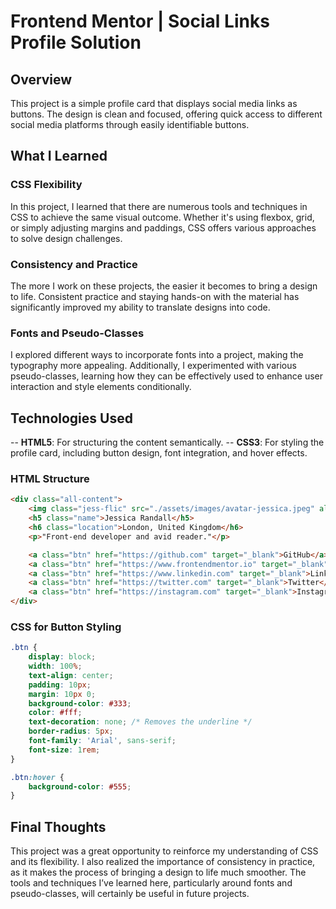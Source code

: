 # Frontend Mentor | Social Links Profile Solution

## Overview

This project is a simple profile card that displays social media links as buttons. The design is clean and focused, offering quick access to different social media platforms through easily identifiable buttons.

## What I Learned

### CSS Flexibility

In this project, I learned that there are numerous tools and techniques in CSS to achieve the same visual outcome. Whether it's using flexbox, grid, or simply adjusting margins and paddings, CSS offers various approaches to solve design challenges.

### Consistency and Practice

The more I work on these projects, the easier it becomes to bring a design to life. Consistent practice and staying hands-on with the material has significantly improved my ability to translate designs into code.

### Fonts and Pseudo-Classes

I explored different ways to incorporate fonts into a project, making the typography more appealing. Additionally, I experimented with various pseudo-classes, learning how they can be effectively used to enhance user interaction and style elements conditionally.

## Technologies Used
-- **HTML5**: For structuring the content semantically.
-- **CSS3**: For styling the profile card, including button design, font integration, and hover effects.

### HTML Structure
```html
<div class="all-content">
    <img class="jess-flic" src="./assets/images/avatar-jessica.jpeg" alt="jessica name">
    <h5 class="name">Jessica Randall</h5>
    <h6 class="location">London, United Kingdom</h6>
    <p>"Front-end developer and avid reader."</p>

    <a class="btn" href="https://github.com" target="_blank">GitHub</a>
    <a class="btn" href="https://www.frontendmentor.io" target="_blank">Frontend Mentor</a>
    <a class="btn" href="https://www.linkedin.com" target="_blank">LinkedIn</a>
    <a class="btn" href="https://twitter.com" target="_blank">Twitter</a>
    <a class="btn" href="https://instagram.com" target="_blank">Instagram</a>
</div>
```

### CSS for Button Styling
```css
.btn {
    display: block;
    width: 100%;
    text-align: center;
    padding: 10px;
    margin: 10px 0;
    background-color: #333;
    color: #fff;
    text-decoration: none; /* Removes the underline */
    border-radius: 5px;
    font-family: 'Arial', sans-serif;
    font-size: 1rem;
}

.btn:hover {
    background-color: #555;
}
```

## Final Thoughts

This project was a great opportunity to reinforce my understanding of CSS and its flexibility. I also realized the importance of consistency in practice, as it makes the process of bringing a design to life much smoother. The tools and techniques I’ve learned here, particularly around fonts and pseudo-classes, will certainly be useful in future projects.
